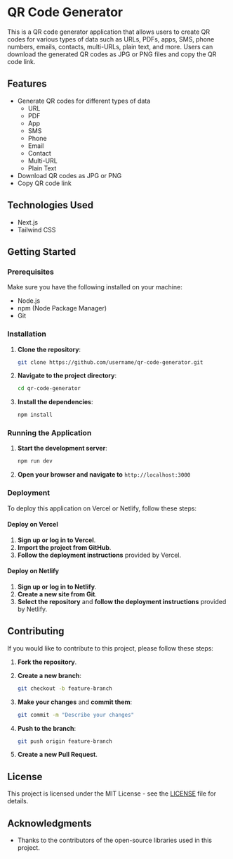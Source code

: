 # QR Code Generator

This is a QR code generator application that allows users to create QR codes for various types of data such as URLs, PDFs, apps, SMS, phone numbers, emails, contacts, multi-URLs, plain text, and more. Users can download the generated QR codes as JPG or PNG files and copy the QR code link.

## Features

- Generate QR codes for different types of data
  - URL
  - PDF
  - App
  - SMS
  - Phone
  - Email
  - Contact
  - Multi-URL
  - Plain Text
- Download QR codes as JPG or PNG
- Copy QR code link

## Technologies Used

- Next.js
- Tailwind CSS

## Getting Started

### Prerequisites

Make sure you have the following installed on your machine:

- Node.js
- npm (Node Package Manager)
- Git

### Installation

1. **Clone the repository**:

    ```bash
    git clone https://github.com/username/qr-code-generator.git
    ```

2. **Navigate to the project directory**:

    ```bash
    cd qr-code-generator
    ```

3. **Install the dependencies**:

    ```bash
    npm install
    ```

### Running the Application

1. **Start the development server**:

    ```bash
    npm run dev
    ```

2. **Open your browser and navigate to** `http://localhost:3000`

### Deployment

To deploy this application on Vercel or Netlify, follow these steps:

#### Deploy on Vercel

1. **Sign up or log in to Vercel**.
2. **Import the project from GitHub**.
3. **Follow the deployment instructions** provided by Vercel.

#### Deploy on Netlify

1. **Sign up or log in to Netlify**.
2. **Create a new site from Git**.
3. **Select the repository** and **follow the deployment instructions** provided by Netlify.

## Contributing

If you would like to contribute to this project, please follow these steps:

1. **Fork the repository**.
2. **Create a new branch**:

    ```bash
    git checkout -b feature-branch
    ```

3. **Make your changes** and **commit them**:

    ```bash
    git commit -m "Describe your changes"
    ```

4. **Push to the branch**:

    ```bash
    git push origin feature-branch
    ```

5. **Create a new Pull Request**.

## License

This project is licensed under the MIT License - see the [LICENSE](LICENSE) file for details.

## Acknowledgments

- Thanks to the contributors of the open-source libraries used in this project.

